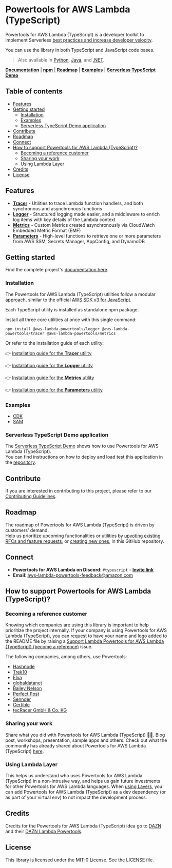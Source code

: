 # Powertools for AWS Lambda (TypeScript) <!-- omit in toc -->

Powertools for AWS Lambda (TypeScript) is a developer toolkit to implement Serverless [best practices and increase developer velocity](https://docs.powertools.aws.dev/lambda-typescript/latest/#features).

You can use the library in both TypeScript and JavaScript code bases.

> Also available in [Python](https://github.com/aws-powertools/powertools-lambda-python), [Java](https://github.com/aws-powertools/powertools-lambda-java), and [.NET](https://docs.powertools.aws.dev/lambda-dotnet/).

**[Documentation](https://docs.powertools.aws.dev/lambda-typescript/)** | **[npm](https://www.npmjs.com/org/aws-lambda-powertools)** | **[Roadmap](https://docs.powertools.aws.dev/lambda-typescript/latest/roadmap)** | **[Examples](https://github.com/aws-powertools/powertools-lambda-typescript/tree/main/examples)** | **[Serverless TypeScript Demo](https://github.com/aws-samples/serverless-typescript-demo)**

## Table of contents <!-- omit in toc -->

- [Features](#features)
- [Getting started](#getting-started)
  - [Installation](#installation)
  - [Examples](#examples)
  - [Serverless TypeScript Demo application](#serverless-typescript-demo-application)
- [Contribute](#contribute)
- [Roadmap](#roadmap)
- [Connect](#connect)
- [How to support Powertools for AWS Lambda (TypeScript)?](#how-to-support-powertools-for-aws-lambda-typescript)
  - [Becoming a reference customer](#becoming-a-reference-customer)
  - [Sharing your work](#sharing-your-work)
  - [Using Lambda Layer](#using-lambda-layer)
- [Credits](#credits)
- [License](#license)

## Features

* **[Tracer](https://docs.powertools.aws.dev/lambda-typescript/latest/core/tracer/)** - Utilities to trace Lambda function handlers, and both synchronous and asynchronous functions
* **[Logger](https://docs.powertools.aws.dev/lambda-typescript/latest/core/logger/)** - Structured logging made easier, and a middleware to enrich log items with key details of the Lambda context
* **[Metrics](https://docs.powertools.aws.dev/lambda-typescript/latest/core/metrics/)** - Custom Metrics created asynchronously via CloudWatch Embedded Metric Format (EMF)
* **[Parameters](https://docs.powertools.aws.dev/lambda-typescript/latest/utilities/parameters/)** - High-level functions to retrieve one or more parameters from AWS SSM, Secrets Manager, AppConfig, and DynamoDB

## Getting started

Find the complete project's [documentation here](https://docs.powertools.aws.dev/lambda-typescript).

### Installation

The Powertools for AWS Lambda (TypeScript) utilities follow a modular approach, similar to the official [AWS SDK v3 for JavaScript](https://github.com/aws/aws-sdk-js-v3).  

Each TypeScript utility is installed as standalone npm package.

Install all three core utilities at once with this single command:

```shell
npm install @aws-lambda-powertools/logger @aws-lambda-powertools/tracer @aws-lambda-powertools/metrics
```

Or refer to the installation guide of each utility:

👉 [Installation guide for the **Tracer** utility](https://docs.powertools.aws.dev/lambda-typescript/latest/core/tracer#getting-started)

👉 [Installation guide for the **Logger** utility](https://docs.powertools.aws.dev/lambda-typescript/latest/core/logger#getting-started)

👉 [Installation guide for the **Metrics** utility](https://docs.powertools.aws.dev/lambda-typescript/latest/core/metrics#getting-started)

👉 [Installation guide for the **Parameters** utility](https://docs.powertools.aws.dev/lambda-typescript/latest/utilities/parameters/#getting-started)

### Examples

* [CDK](https://github.com/aws-powertools/powertools-lambda-typescript/tree/main/examples/cdk)
* [SAM](https://github.com/aws-powertools/powertools-lambda-typescript/tree/main/examples/sam)

### Serverless TypeScript Demo application

The [Serverless TypeScript Demo](https://github.com/aws-samples/serverless-typescript-demo) shows how to use Powertools for AWS Lambda (TypeScript).  
You can find instructions on how to deploy and load test this application in the [repository](https://github.com/aws-samples/serverless-typescript-demo).

## Contribute

If you are interested in contributing to this project, please refer to our [Contributing Guidelines](https://github.com/aws-powertools/powertools-lambda-typescript/blob/main/CONTRIBUTING.md).

## Roadmap

The roadmap of Powertools for AWS Lambda (TypeScript) is driven by customers’ demand.  
Help us prioritize upcoming functionalities or utilities by [upvoting existing RFCs and feature requests](https://github.com/aws-powertools/powertools-lambda-typescript/issues), or [creating new ones](https://github.com/aws-powertools/powertools-lambda-typescript/issues/new/choose), in this GitHub repository.

## Connect

* **Powertools for AWS Lambda on Discord**: `#typescript` - **[Invite link](https://discord.gg/B8zZKbbyET)**
* **Email**: aws-lambda-powertools-feedback@amazon.com

## How to support Powertools for AWS Lambda (TypeScript)?

### Becoming a reference customer

Knowing which companies are using this library is important to help prioritize the project internally. If your company is using Powertools for AWS Lambda (TypeScript), you can request to have your name and logo added to the README file by raising a [Support Lambda Powertools for AWS Lambda (TypeScript) (become a reference)](https://github.com/aws-powertools/powertools-lambda-typescript/issues/new?assignees=&labels=customer-reference&template=support_powertools.yml&title=%5BSupport+Lambda+Powertools%5D%3A+%3Cyour+organization+name%3E) issue.

The following companies, among others, use Powertools:

* [Hashnode](https://hashnode.com/)
* [Trek10](https://www.trek10.com/)
* [Elva](https://elva-group.com)
* [globaldatanet](https://globaldatanet.com/)
* [Bailey Nelson](https://www.baileynelson.com.au)
* [Perfect Post](https://www.perfectpost.fr)
* [Sennder](https://sennder.com/)
* [Certible](https://www.certible.com/)
* [tecRacer GmbH & Co. KG](https://www.tecracer.com/)

### Sharing your work

Share what you did with Powertools for AWS Lambda (TypeScript) 💞💞. Blog post, workshops, presentation, sample apps and others. Check out what the community has already shared about Powertools for AWS Lambda (TypeScript) [here](https://docs.powertools.aws.dev/lambda-typescript/latest/we_made_this).

### Using Lambda Layer

This helps us understand who uses Powertools for AWS Lambda (TypeScript) in a non-intrusive way, and helps us gain future investments for other Powertools for AWS Lambda languages. When [using Layers](#lambda-layers), you can add Powertools for AWS Lambda (TypeScript) as a dev dependency (or as part of your virtual env) to not impact the development process.

## Credits

Credits for the Powertools for AWS Lambda (TypeScript) idea go to [DAZN](https://github.com/getndazn) and their [DAZN Lambda Powertools](https://github.com/getndazn/dazn-lambda-powertools/).

## License

This library is licensed under the MIT-0 License. See the LICENSE file.
